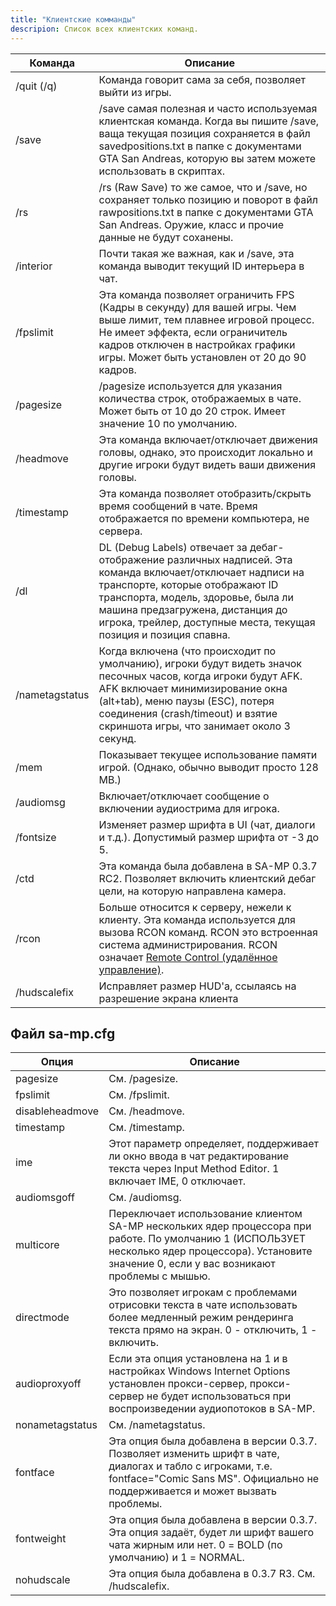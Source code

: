 ```yaml
---
title: "Клиентские комманды"
descripion: Список всех клиентских команд.
---
```


| Команда        | Описание                                                                                                                                                                                                                                                                                                            |
| -------------- | -------------------------------------------------------------------------------------------------------------------------------------------------------------------------------------------------------------------------------------------------------------------------------------------------------------------- |
| /quit (/q)     | Команда говорит сама за себя, позволяет выйти из игры.                                                                                                                                                                                                  |
| /save          | /save самая полезная и часто используемая клиентская команда. Когда вы пишите /save, ваща текущая позиция сохраняется в файл savedpositions.txt в папке с документами GTA San Andreas, которую вы затем можете использовать в скриптах.
| /rs            | /rs (Raw Save) то же самое, что и /save, но сохраняет только позицию и поворот в файл rawpositions.txt в папке с документами GTA San Andreas. Оружие, класс и прочие данные не будут соханены.                                                                                                                    |
| /interior      | Почти такая же важная, как и /save, эта команда выводит текущий ID интерьера в чат.                                                                                                                                                                                                                            |
| /fpslimit      | Эта команда позволяет ограничить FPS (Кадры в секунду) для вашей игры. Чем выше лимит, тем плавнее игровой процесс. Не имеет эффекта, если ограничитель кадров отключен в настройках графики игры. Может быть установлен от 20 до 90 кадров.                                                                                       |
| /pagesize      | /pagesize используется для указания количества строк, отображаемых в чате. Может быть от 10 до 20 строк. Имеет значение 10 по умолчанию.                                                                                                                                                                                |
| /headmove      | Эта команда включает/отключает движения головы, однако, это происходит локально и другие игроки будут видеть ваши движения головы.                                                                                                                                                                           |
| /timestamp     | Эта команда позволяет отобразить/скрыть время сообщений в чате. Время отображается по времени компьютера, не сервера.                                                                                                                                                                     |
| /dl            | DL (Debug Labels) отвечает за дебаг-отображение различных надписей. Эта команда включает/отключает надписи на транспорте, которые отображают ID транспорта, модель, здоровье, была ли машина предзагружена, дистанция до игрока, трейлер, доступные места, текущая позиция и позиция спавна.                                                                     |
| /nametagstatus | Когда включена (что происходит по умолчанию), игроки будут видеть значок песочных часов, когда игроки будут AFK. AFK включает минимизирование окна (alt+tab), меню паузы (ESC), потеря соединения (crash/timeout) и взятие скриншота игры, что занимает около 3 секунд. |
| /mem           | Показывает текущее использование памяти игрой. (Однако, обычно выводит просто 128 MB.)                                                                                                                                                                                                                                 |
| /audiomsg      | Включает/отключает сообщение о включении аудиострима для игрока.                                                                                                                                                                                                                                         |
| /fontsize      | Изменяет размер шрифта в UI (чат, диалоги и т.д.). Допустимый размер шрифта от -3 до 5.                                                                                                                                                                                                                                     |
| /ctd           | Эта команда была добавлена в SA-MP 0.3.7 RC2. Позволяет включить клиентский дебаг цели, на которую направлена камера.                                                                                                                                                                                                                  |
| /rcon          | Больше относится к серверу, нежели к клиенту. Эта команда используется для вызова RCON команд. RCON это встроенная система администрирования. RCON означает [Remote Control (удалённое управление)](../server/ControllingServer#using-rcon).                                                                                                       |
| /hudscalefix   | Исправляет размер HUD'a, ссылаясь на разрешение экрана клиента                                                                                                                                                                                                                                                               |

## Файл sa-mp.cfg

| Опция          | Описание                                                                                                                                                                                  |
|-----------------|----------------------------------------------------------------------------------------------------------------------------------------------------------------------------------------------|
| pagesize        | См. /pagesize.                                                                                                                                                                               |
| fpslimit        | См. /fpslimit.                                                                                                                                                                               |
| disableheadmove | См. /headmove.                                                                                                                                                                               |
| timestamp       | См. /timestamp.                                                                                                                                                                              |
| ime             | Этот параметр определяет, поддерживает ли окно ввода в чат редактирование текста через Input Method Editor. 1 включает IME, 0 отключает.                                                         |
| audiomsgoff     | См. /audiomsg.                                                                                                                                                |
| multicore       | Переключает использование клиентом SA-MP нескольких ядер процессора при работе. По умолчанию 1 (ИСПОЛЬЗУЕТ несколько ядер процессора). Установите значение 0, если у вас возникают проблемы с мышью.  |
| directmode      | Это позволяет игрокам с проблемами отрисовки текста в чате использовать более медленный режим рендеринга текста прямо на экран. 0 - отключить, 1 - включить.                        |
| audioproxyoff   | Если эта опция установлена на 1 и в настройках Windows Internet Options установлен прокси-сервер, прокси-сервер не будет использоваться при воспроизведении аудиопотоков в SA-MP. |
| nonametagstatus | См. /nametagstatus.                                                                                                                                           |
| fontface        | Эта опция была добавлена в версии 0.3.7. Позволяет изменить шрифт в чате, диалогах и табло с игроками, т.е. fontface="Comic Sans MS". Официально не поддерживается и может вызвать проблемы.          |
| fontweight      | Эта опция была добавлена в версии 0.3.7. Эта опция задаёт, будет ли шрифт вашего чата жирным или нет. 0 = BOLD (по умолчанию) и 1 = NORMAL.                                                                |
| nohudscale      | Эта опция была добавлена в 0.3.7 R3. См. /hudscalefix.                                                                                                                                         |
